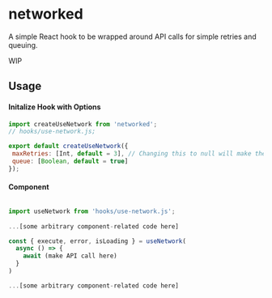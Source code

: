 # networked
A simple React hook to be wrapped around API calls for simple retries and queuing.

WIP

## Usage

#### Initalize Hook with Options

```js
import createUseNetwork from 'networked';
// hooks/use-network.js;

export default createUseNetwork({
 maxRetries: [Int, default = 3], // Changing this to null will make the hook constantly attempt to reconnect, otherwise, none of the calls will be attempted again until another network call is made, which will restart the retry process.
 queue: [Boolean, default = true]
});
```

#### Component
```jsx

import useNetwork from 'hooks/use-network.js';
 
...[some arbitrary component-related code here]

const { execute, error, isLoading } = useNetwork(
  async () => {
    await (make API call here)
  }
)

...[some arbitrary component-related code here]
```
